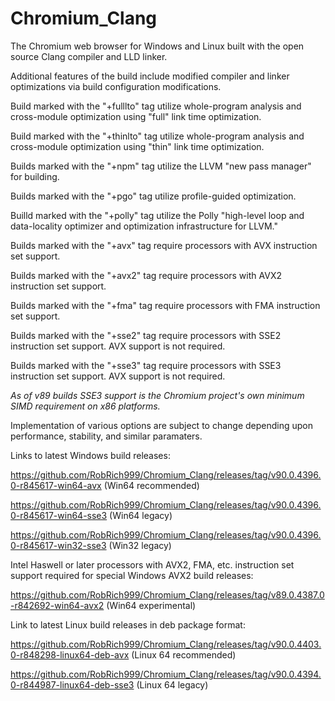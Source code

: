 # Chromium_Clang

The Chromium web browser for Windows and Linux built with the open source Clang compiler and LLD linker.

Additional features of the build include modified compiler and linker optimizations via build configuration modifications.

Build marked with the "+fulllto" tag utilize whole-program analysis and cross-module optimization using "full" link time optimization.

Build marked with the "+thinlto" tag utilize whole-program analysis and cross-module optimization using "thin" link time optimization.

Builds marked with the "+npm" tag utilize the LLVM "new pass manager" for building.

Builds marked with the "+pgo" tag utilize profile-guided optimization.

Builld marked with the "+polly" tag utilize the Polly "high-level loop and data-locality optimizer and optimization infrastructure for LLVM."

Builds marked with the "+avx" tag require processors with AVX instruction set support.

Builds marked with the "+avx2" tag require processors with AVX2 instruction set support.

Builds marked with the "+fma" tag require processors with FMA instruction set support.

Builds marked with the "+sse2" tag require processors with SSE2 instruction set support. AVX support is not required.

Builds marked with the "+sse3" tag require processors with SSE3 instruction set support. AVX support is not required.

*As of v89 builds SSE3 support is the Chromium project's own minimum SIMD requirement on x86 platforms.*

Implementation of various options are subject to change depending upon performance, stability, and similar paramaters.

Links to latest Windows build releases:

https://github.com/RobRich999/Chromium_Clang/releases/tag/v90.0.4396.0-r845617-win64-avx (Win64 recommended)

https://github.com/RobRich999/Chromium_Clang/releases/tag/v90.0.4396.0-r845617-win64-sse3 (Win64 legacy)

https://github.com/RobRich999/Chromium_Clang/releases/tag/v90.0.4396.0-r845617-win32-sse3 (Win32 legacy)

Intel Haswell or later processors with AVX2, FMA, etc. instruction set support required for special Windows AVX2 build releases:

https://github.com/RobRich999/Chromium_Clang/releases/tag/v89.0.4387.0-r842692-win64-avx2 (Win64 experimental)

Link to latest Linux build releases in deb package format:

https://github.com/RobRich999/Chromium_Clang/releases/tag/v90.0.4403.0-r848298-linux64-deb-avx (Linux 64 recommended)

https://github.com/RobRich999/Chromium_Clang/releases/tag/v90.0.4394.0-r844987-linux64-deb-sse3 (Linux 64 legacy)
